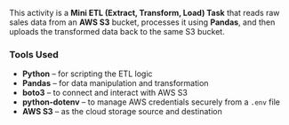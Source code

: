 This activity is a **Mini ETL (Extract, Transform, Load) Task** that reads raw sales data from an **AWS S3** bucket, processes it using **Pandas**, and then uploads the transformed data back to the same S3 bucket.

### Tools Used

- **Python** – for scripting the ETL logic  
- **Pandas** – for data manipulation and transformation  
- **boto3** – to connect and interact with AWS S3  
- **python-dotenv** – to manage AWS credentials securely from a `.env` file  
- **AWS S3** – as the cloud storage source and destination
